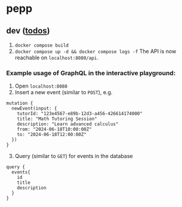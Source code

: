 # pepp
## dev ([todos](https://github.com/FachschaftMathPhysInfo/pepp/issues/1))
1. `docker compose build`
2. `docker compose up -d && docker compose logs -f`
The API is now reachable on `localhost:8080/api`.

### Example usage of GraphQL in the interactive playground:
1. Open `localhost:8080`
2. Insert a new event (similar to `POST`), e.g.
```
mutation {
  newEvent(input: {
    tutorId: "123e4567-e89b-12d3-a456-426614174000"
    title: "Math Tutoring Session"
    description: "Learn advanced calculus"
    from: "2024-06-18T10:00:00Z"
    to: "2024-06-18T12:00:00Z"
  })
}
```
3. Query (similar to `GET`) for events in the database
```
query {
  events{
    id
    title
    description
  }
}
```
